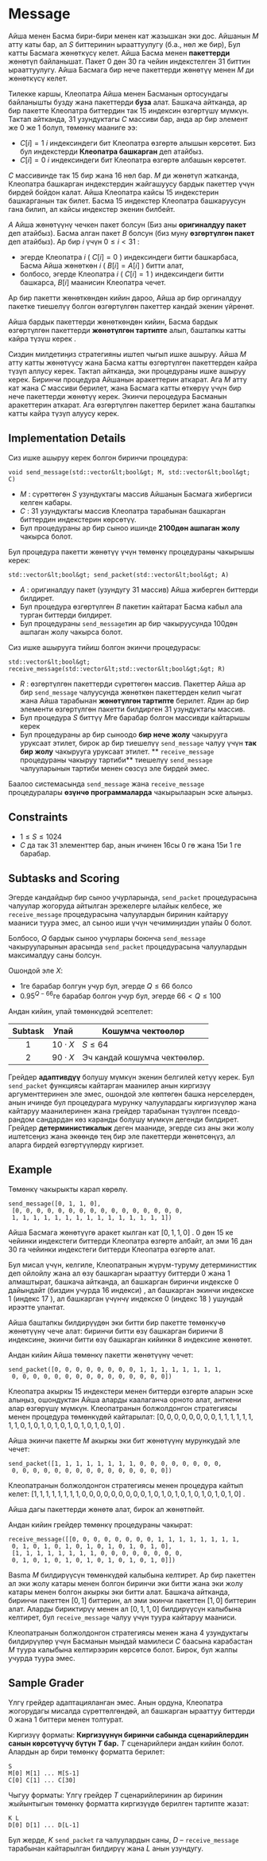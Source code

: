 # Message

Айша менен Басма бири-бири менен кат жазышкан эки дос.
Айшанын $M$ атту каты бар, ал $S$ биттеринин ырааттуулугу (б.а., нөл же бир),
 Бул катты Басмага жөнөткүсү келет.
Айша Басма менен **пакеттерди** жөнөтүп байланышат.
Пакет $0$ дөн $30$ га чейин индекстелген $31$ биттин ырааттуулугу.
Айша Басмага бир нече пакеттерди жөнөтүү менен $M$ ди жөнөткүсү келет.

Тилекке каршы, Клеопатра Айша менен Басманын ортосундагы байланышты бузду
 жана пакеттерди **буза** алат.
Башкача айтканда, ар бир пакетте Клеопатра биттердин так $15$ индексин өзгөртүшү мүмкүн.
Тактап айтканда, $31$ узундуктагы $C$ массиви бар,
 анда ар бир элемент же $0$ же $1$ болуп, төмөнкү мааниге ээ:

* $C[i] = 1$
   $i$ индексиндеги бит Клеопатра өзгөртө алышын көрсөтөт.
  Биз бул индекстерди **Клеопатра башкарган** деп атайбыз.
* $C[i] = 0$
   $i$ индексиндеги бит Клеопатра өзгөртө албашын көрсөтөт.

$C$ массивинде так $15$ бир жана $16$ нөл бар.
$M$ ди жөнөтүп жатканда, Клеопатра башкарган индекстердин жайгашуусу бардык пакеттер үчүн бирдей бойдон калат.
Айша Клеопатра кайсы $15$ индекстерин башкарганын так билет.
Басма $15$ индекстер Клеопатра башкаруусун гана билип, ал кайсы индекстер экенин билбейт.

$A$ Айша жөнөтүүнү чечкен пакет болсун
 (Биз аны **оригиналдуу пакет** деп атайбыз).
Басма алган пакет $B$ болсун
 (биз муну **өзгөртүлгөн пакет** деп атайбыз).
Ар бир $i$ үчүн $0 \leq i < 31$ :
* эгерде Клеопатра $i$ ( $C[i]=0$ ) индексиндеги битти башкарбаса,
   Басма Айша жөнөткөн $i$ ( $B[i]=A[i]$ ) битти алат,
* болбосо, эгерде Клеопатра $i$ ( $C[i]=1$ ) индексиндеги битти башкарса,
   $B[i]$ маанисин Клеопатра чечет.

Ар бир пакетти жөнөткөндөн кийин дароо,
 Айша ар бир оргиналдуу пакетке тиешелүү болгон өзгөртүлгөн пакеттер кандай экенин үйрөнөт.

Айша бардык пакеттерди жөнөткөндөн кийин,
 Басма бардык өзгөртүлгөн пакеттерди **жөнөтүлгөн тартипте** алып, баштапкы катты кайра түзүш керек .

Сиздин милдетиңиз стратегияны иштеп чыгып ишке ашыруу.
Айша $M$ атту катты жөнөтүүсү жана Басма катты өзгөртүлгөн пакеттерден кайра түзүп аллусу керек.
Тактап айтканда, эки процедураны ишке ашыруу керек.
Биринчи процедура Айшанын аракеттерин аткарат.
Ага $M$ атту кат жана $C$ массиви берилет,
 жана Басмага катты өткөрүү үчүн бир нече пакеттерди жөнөтүү керек.
Экинчи пероцедура Басманын аракеттерин аткарат.
Ага өзгөртүлгөн пакеттер берилет
 жана баштапкы катты кайра түзүп алуусу керек.

## Implementation Details

Сиз ишке ашыруу керек болгон биринчи процедура:

```
void send_message(std::vector&lt;bool&gt; M, std::vector&lt;bool&gt; C)
```

* $M$ : сүрөттөгөн $S$ узундуктагы массив
   Айшанын Басмага жибергиси келген кабары.
* $C$ : $31$ узундуктагы массив
   Клеопатра тарабынан башкарган биттердин индекстерин көрсөтүү.
* Бул процедураны ар бир сыноо ишинде **2100дөн ашпаган жолу** чакырса болот.

Бул процедура пакетти жөнөтүү үчүн төмөнкү процедураны чакырышы керек:

```
std::vector&lt;bool&gt; send_packet(std::vector&lt;bool&gt; A)
```

* $A$ : оригиналдуу пакет (узундугу $31$ массив)
   Айша жиберген биттерди билдирет.
* Бул процедура өзгөртүлгөн $B$ пакетин кайтарат
   Басма кабыл ала турган биттерди билдирет.
* Бул процедураны 
   `send_message`тин ар бир чакыруусунда $100$дөн ашпаган жолу чакырса болот.

Сиз ишке ашырууга тийиш болгон экинчи процедурасы:

```
std::vector&lt;bool&gt; receive_message(std::vector&lt;std::vector&lt;bool&gt;&gt; R)
```

* $R$ : өзгөртүлгөн пакеттерди сүрөттөгөн массив.
  Пакеттер Айша ар бир `send_message` чалуусунда жөнөткөн пакеттерден келип чыгат
   жана Айша тарабынан **жөнөтүлгөн тартипте** берилет.
  $R$дин ар бир элементи өзгөртүлгөн пакетти билдирген $31$ узундуктагы массив.
* Бул процедура $S$ биттүү $M$ге барабар болгон массивди кайтарышы керек
* Бул процедураны ар бир сыноодо **бир нече жолу** чакырууга уруксаат этилет,
   бирок ар бир тиешелүү `send_message` чалуу үчүн **так бир жолу** чакырууга уруксаат этилет.
  ** `receive_message` процедураны чакыруу тартиби**
   тиешелүү `send_message` чалууларынын тартиби менен сөзсүз эле бирдей эмес.

Баалоо системасында `send_message` жана `receive_message` процедуралары **өзүнчө программаларда** чакырылаарын эске алыңыз.

## Constraints

* $1 \leq S \leq 1024$
* $C$ да так $31$ элементтер бар, анын ичинен $16$сы $0$ гө жана $15$и $1$ ге барабар.

## Subtasks and Scoring

Эгерде кандайдыр бир сыноо учурларында,
 ``send_packet`` процедурасына чалуулар жогоруда айтылган эрежелерге ылайык келбесе,
 же `receive_message` процедурасына чалуулардын биринин кайтаруу мааниси туура эмес,
 ал сыноо иши үчүн чечимиңиздин упайы $0$ болот.

Болбосо, $Q$ бардык сыноо учурлары боюнча `send_message` чакырууларынын арасында `send_packet` процедурасына чалуулардын максималдуу саны болсун.

Ошондой эле $X$:
- $1$ге барабар болгун учур бул, эгерде $Q \leq 66$ болсо
- $0.95 ^ {Q - 66}$ге барабар болгон учур бул, эгерде $66 < Q \leq 100$

Андан кийин, упай төмөнкүдөй эсептелет:


| Subtask | Упай | Кошумча чектөөлөр |
| :-----: | :----: | -------------------------------- |
| 1 | $10 \cdot X$ | $S \leq 64$
| 2 | $90 \cdot X$ | Эч кандай кошумча чектөөлөр.

Грейдер **адаптивдүү** болушу мүмкүн экенин белгилей кетүү керек.
Бул `send_packet` функциясы кайтарган маанилер анын киргизүү аргументтеринен эле эмес, ошондой эле көптөгөн башка нерселерден, анын ичинде бул процедурага мурунку чалуулардагы киргизүүлөр жана кайтаруу маанилеринен жана грейдер тарабынан түзүлгөн псевдо-рандом сандардан көз каранды болушу мүмкүн дегенди билдирет. Грейдер **детерминистикалык** деген мааниде, эгерде сиз аны эки жолу иштетсеңиз жана экөөндө тең бир эле пакеттерди жөнөтсөңүз, ал аларга бирдей өзгөртүүлөрдү киргизет.

## Example

Төмөнкү чакырыкты карап көрөлү.

```
send_message([0, 1, 1, 0],
 [0, 0, 0, 0, 0, 0, 0, 0, 0, 0, 0, 0, 0, 0, 0, 0,
 1, 1, 1, 1, 1, 1, 1, 1, 1, 1, 1, 1, 1, 1, 1])
```

Айша Басмага жөнөтүүгө аракет кылган кат $[0, 1, 1, 0]$ .
$0$ дөн $15$ ке чейинки индекстеги биттерди Клеопатра өзгөртө албайт,
 ал эми $16$ дан $30$ га чейинки индекстеги биттерди Клеопатра өзгөртө алат.

Бул мисал үчүн, келгиле, Клеопатранын жүрүм-туруму детерминисттик деп ойлойлу жана ал өзү башкарган ырааттуу биттерди $0$ жана $1$ алмаштырат, башкача айтканда, 
ал башкарган биринчи индекске $0$ дайындайт (биздин учурда $16$ индекси) , 
ал башкарган  экинчи индекске $1$ (индекс $17$ ), 
 ал башкарган үчүнчү индекске $0$ (индекс $18$ ) ушундай ирээтте улантат.

Айша баштапкы билдирүүдөн эки битти бир пакетте төмөнкүчө жөнөтүүнү чече алат: биринчи битти өзү башкарган биринчи $8$ индексине, экинчи битти өзү башкарган кийинки $8$ индексине жөнөтөт.

Андан кийин Айша төмөнкү пакетти жөнөтүүнү чечет:

```
send_packet([0, 0, 0, 0, 0, 0, 0, 0, 1, 1, 1, 1, 1, 1, 1, 1,
 0, 0, 0, 0, 0, 0, 0, 0, 0, 0, 0, 0, 0, 0, 0])
```

Клеопатра акыркы $15$ индекстери менен биттерди өзгөртө аларын эске алыңыз, ошондуктан Айша аларды каалаганча орното алат, анткени алар өзгөрүшү мүмкүн. Клеопатранын болжолдонгон стратегиясы менен процедура төмөнкүдөй кайтарылат: $[0, 0, 0, 0, 0, 0, 0, 0, 1, 1, 1, 1, 1, 1, 1, 1, 0, 1, 0, 1, 0, 1, 0, 1, 0, 1, 0, 1, 0, 1, 0]$ .

Айша экинчи пакетте $M$ акыркы эки бит жөнөтүүнү мурункудай эле чечет:

```
send_packet([1, 1, 1, 1, 1, 1, 1, 1, 0, 0, 0, 0, 0, 0, 0, 0,
 0, 0, 0, 0, 0, 0, 0, 0, 0, 0, 0, 0, 0, 0, 0])
```

Клеопатранын болжолдонгон стратегиясы менен процедура кайтып келет:
 $[1, 1, 1, 1, 1, 1, 1, 1, 0, 0, 0, 0, 0, 0, 0, 0, 0, 1, 0, 1, 0, 1, 0, 1, 0, 1, 0, 1, 0, 1, 0]$ .

Айша дагы пакеттерди жөнөтө алат, бирок ал жөнөтпөйт.

Андан кийин грейдер төмөнкү процедураны чакырат:

```
receive_message([[0, 0, 0, 0, 0, 0, 0, 0, 1, 1, 1, 1, 1, 1, 1, 1,
 0, 1, 0, 1, 0, 1, 0, 1, 0, 1, 0, 1, 0, 1, 0],
 [1, 1, 1, 1, 1, 1, 1, 1, 0, 0, 0, 0, 0, 0, 0, 0,
 0, 1, 0, 1, 0, 1, 0, 1, 0, 1, 0, 1, 0, 1, 0]])
```

Basma $M$ билдирүүсүн төмөнкүдөй калыбына келтирет. Ар бир пакеттен ал эки жолу катары менен болгон биринчи эки битти жана эки жолу катары менен болгон акыркы эки битти алат. Башкача айтканда, биринчи пакеттен $[0, 1]$ биттерин, ал эми экинчи пакеттен $[1, 0]$ биттерин алат. Аларды бириктирүү менен ал $[0, 1, 1, 0]$ билдирүүсүн калыбына келтирет, бул `receive_message` чалуу үчүн туура кайтаруу мааниси.

Клеопатранын болжолдонгон стратегиясы менен жана $4$ узундуктагы билдирүүлөр үчүн Басманын мындай мамилеси $C$ баасына карабастан $M$ туура калыбына келтирээрин көрсөтсө болот. Бирок, бул жалпы учурда туура эмес.

## Sample Grader

Үлгү грейдер адаптацияланган эмес. Анын ордуна, Клеопатра жогорудагы мисалда сүрөттөлгөндөй, ал башкарган ырааттуу биттерди $0$ жана $1$ биттери менен толтурат.

Киргизүү форматы: **Киргизүүнүн биринчи сабында сценарийлердин санын көрсөтүүчү бүтүн $T$ бар.** $T$ сценарийлери андан кийин болот. Алардын ар бири төмөнкү форматта берилет:

```
S
M[0] M[1] ... M[S-1]
C[0] C[1] ... C[30]
```

Чыгуу форматы:
Үлгү грейдер $T$ сценарийлеринин ар биринин жыйынтыгын төмөнкү форматта киргизүүдө берилген тартипте жазат:

```
K L
D[0] D[1] ... D[L-1]
```

Бул жерде, $K$ `send_packet` га чалуулардын саны,
 $D$ – `receive_message` тарабынан кайтарылган билдирүү
 жана $L$ анын узундугу.